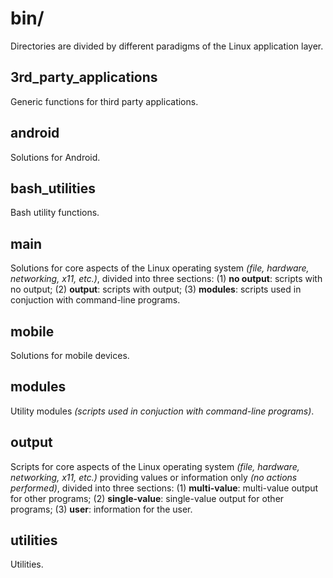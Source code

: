 
# bin/

Directories are divided by different paradigms of the Linux application layer.

## 3rd_party_applications

Generic functions for third party applications.

## android

Solutions for Android.

## bash_utilities

Bash utility functions.

## main

Solutions for core aspects of the Linux operating system *(file, hardware, networking, x11, etc.)*, divided into three sections: (1) **no output**: scripts with no output; (2) **output**: scripts with output; (3) **modules**: scripts used in conjuction with command-line programs.

## mobile

Solutions for mobile devices.

## modules

Utility modules *(scripts used in conjuction with command-line programs)*.

## output

Scripts for core aspects of the Linux operating system *(file, hardware, networking, x11, etc.)* providing values or information only *(no actions performed)*, divided into three sections: (1) **multi-value**: multi-value output for other programs; (2) **single-value**: single-value output for other programs; (3) **user**: information for the user.

## utilities

Utilities.

